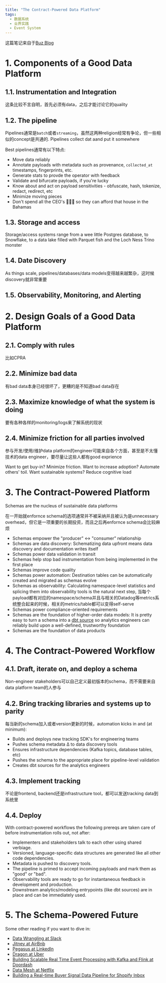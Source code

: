 ```yaml
---
title: "The Contract-Powered Data Platform"
tags:
  - 数据系统
  - 业界实践
  - Event System
---
```


这篇笔记来自于[Buz Blog](https://buz.dev/blog/the-contract-powered-data-platform)

# 1. Components of a Good Data Platform

## 1.1. Instrumentation and Integration

这条比较不言自明，首先必须有data，之后才能讨论它的quality

## 1.2. The pipeline

Pipelines通常是`batch`或者`streaming`，虽然这两种religion经常有争论，但一些相似的concept是共通的. Pipelines collect dat aand put it somewhere

Best pipelines通常有以下特点:
- Move data reliably
- Annotate payloads with metadata such as provenance, `collected_at` timestamps, fingerprints, etc.
- Generate stats to provde the operator with feedback
- Validate and bifurcate payloads, if you're lucky
- Know about and act on payload sensitivities - obfuscate, hash, tokenize, redact, redirect, etc
- Minimize moving pieces
- Don't spend all the CEO's 💸💸💸 so they can afford that house in the Bahamas

## 1.3. Storage and access

Storage/access systems range from a wee little Postgres database, to Snowflake, to a data lake filled with Parquet fish and the Loch Ness Trino monster

## 1.4. Date Discovery

As things scale, pipelines/databases/data models变得越来越繁杂，这时候discovery就非常重要

## 1.5. Observability, Monitoring, and Alerting

# 2. Design Goals of a Good Data Platform

## 2.1. Comply with rules

比如CPRA

## 2.2. Minimize bad data

有bad data本身已经很坏了，更糟的是不知道bad data存在

## 2.3. Maximize knowledge of what the system is doing

要有各种各样的monitoring/logs来了解系统的现状

## 2.4. Minimize friction for all parties involved

参与开发/使用/维护data platform的engineer可能来自各个方面，甚至是不太懂技术的data engineer，要尽量让这些人都有good exprience

Want to get buy-in? Minimize friction. Want to increase adoption? Automate others' toil. Want sustainable systems? Reduce cognitive load

# 3. The Contract-Powered Platform

Schemas are the nucleus of sustainable data platforms

在一开始就enfornce schema的选项通常并不被采纳并且被认为是unnecessary overhead，但它是一项重要的长期投资，而且之后再enfornce schema会比较麻烦

- Schemas empower the "producer" <-> "consumer" relationship
- Schemas are data discovery: Schematizing data upfront means data discovery and documentation writes itself
- Schemas power data validation in transit
- Schemas help stop bad instrumentation from being implemented in the first place
- Schemas improve code quality
- Schemas power automation: Destination tables can be automatically created and migrated as schemas evolve
- Schemas as observability: Calculating namespace-level statistics and splicing them into observability tools is the natural next step, 当每个payload都有对应的namespace/schema并且与相关的Datadog等metrics系统整合起来的时候，相关的metrics/table都可以变得self-serve
- Schemas power compliance-oriented requirements
- Schemas are the foundation of higher-order data models: It is pretty easy to turn a schema into a [dbt source](https://docs.getdbt.com/docs/build/sources) so analytics engineers can reliably build upon a well-defined, trustworthy foundation
- Schemas are the foundation of data products

# 4. The Contract-Powered Workflow

## 4.1. Draft, iterate on, and deploy a schema

Non-engineer stakeholders可以自己定义最初版本的schema，而不需要来自data platform team的人参与

## 4.2. Bring tracking libraries and systems up to parity

每当新的schema加入或者version更新的时候，automation kicks in and (at minimum):
- Builds and deploys new tracking SDK's for engineering teams
- Pushes schema metadata ∆ to data discovery tools
- Ensures infrastructure dependencies (Kafka topics, database tables, etc)
- Pushes the schema to the appropriate place for pipeline-level validation
- Creates dbt sources for the analytics engineers

## 4.3. Implement tracking

不论是frontend, backend还是infrastructure tool，都可以发送tracking data到系统里

## 4.4. Deploy

With contract-powered workflows the following prereqs are taken care of before instrumentation rolls out, not after:
- Implementers and stakeholders talk to each other using shared verbiage.
- Versioned, language-specific data structures are generated like all other code dependencies.
- Metadata is pushed to discovery tools.
- The pipeline is primed to accept incoming payloads and mark them as "good" or "bad".
- Observability tools are ready to go for instantaneous feedback in development and production.
- Downstream analytics/modeling entrypoints (like dbt sources) are in place and can be immediately used.

# 5. The Schema-Powered Future

Some other reading if you want to dive in:

- [Data Wrangling at Slack](https://slack.engineering/data-wrangling-at-slack/)
- [Jitney at AirBnb](https://www.slideshare.net/alexismidon/jitney-kafka-at-airbnb)
- [Pegasus at LinkedIn](https://engineering.linkedin.com/blog/2020/pegasus-data-language)
- [Dragon at Uber](https://1fykyq3mdn5r21tpna3wkdyi-wpengine.netdna-ssl.com/wp-content/uploads/2020/03/Schema-Integration-at-Uber-Scale-US2TS-2020-1.pdf)
- [Building Scalable Real Time Event Processing with Kafka and Flink at Doordash](https://doordash.engineering/2022/08/02/building-scalable-real-time-event-processing-with-kafka-and-flink/)
- [Data Mesh at Netflix](https://netflixtechblog.com/data-mesh-a-data-movement-and-processing-platform-netflix-1288bcab2873)
- [Building a Real-time Buyer Signal Data Pipeline for Shopify Inbox](https://shopify.engineering/real-time-buyer-signal-data-pipeline-shopify-inbox)